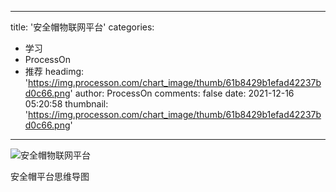 
---
title: '安全帽物联网平台'
categories: 
 - 学习
 - ProcessOn
 - 推荐
headimg: 'https://img.processon.com/chart_image/thumb/61b8429b1efad42237bd0c66.png'
author: ProcessOn
comments: false
date: 2021-12-16 05:20:58
thumbnail: 'https://img.processon.com/chart_image/thumb/61b8429b1efad42237bd0c66.png'
---

<div>   
<img class="thumb" alt="安全帽物联网平台" src="https://img.processon.com/chart_image/thumb/61b8429b1efad42237bd0c66.png" referrerpolicy="no-referrer">
<p>安全帽平台思维导图</p>  
</div>
            